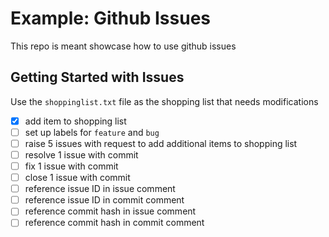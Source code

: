 # Example: Github Issues
This repo is meant showcase how to use github issues

## Getting Started with Issues
Use the `shoppinglist.txt` file as the shopping list that needs modifications

- [x] add item to shopping list
- [ ] set up labels for `feature` and `bug`
- [ ] raise 5 issues with request to add additional items to shopping list
- [ ] resolve 1 issue with commit
- [ ] fix 1 issue with commit
- [ ] close 1 issue with commit
- [ ] reference issue ID in issue comment
- [ ] reference issue ID in commit comment
- [ ] reference commit hash in issue comment
- [ ] reference commit hash in commit comment